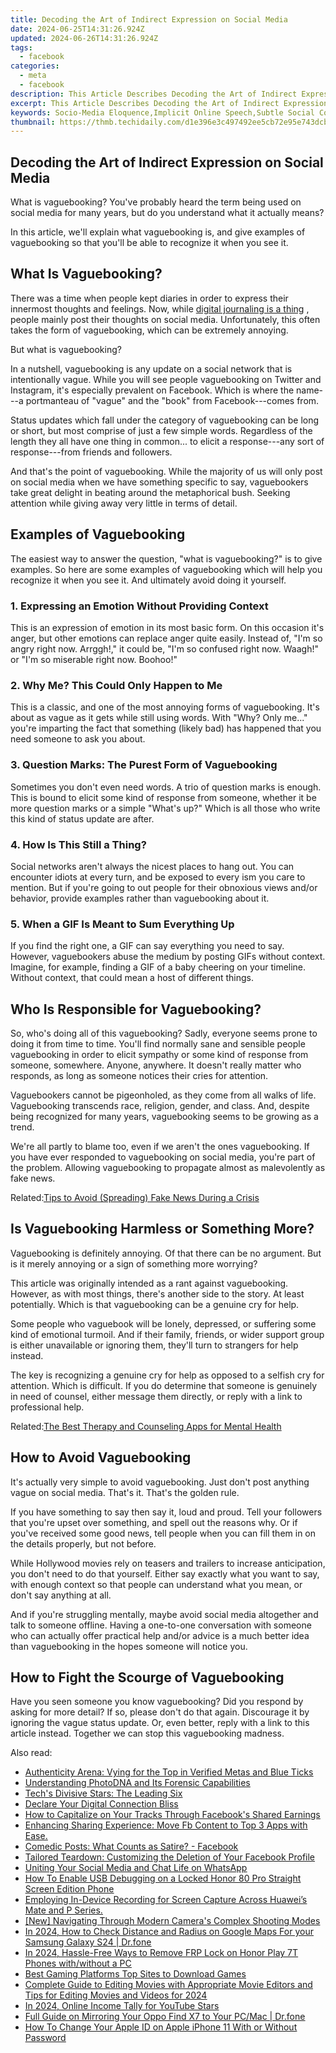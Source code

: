 ```yaml
---
title: Decoding the Art of Indirect Expression on Social Media
date: 2024-06-25T14:31:26.924Z
updated: 2024-06-26T14:31:26.924Z
tags:
  - facebook
categories:
  - meta
  - facebook
description: This Article Describes Decoding the Art of Indirect Expression on Social Media
excerpt: This Article Describes Decoding the Art of Indirect Expression on Social Media
keywords: Socio-Media Eloquence,Implicit Online Speech,Subtle Social Commentary,Hidden Meanings in Tweets,Indirect Digital Discourse,Nonverbal Internet Expression,Social Media Concealed Language
thumbnail: https://thmb.techidaily.com/d1e396e3c497492ee5cb72e95e743dcb132cd92c3b826346b76ee873a38b74bb.jpg
---
```


## Decoding the Art of Indirect Expression on Social Media

 What is vaguebooking? You've probably heard the term being used on social media for many years, but do you understand what it actually means?

 In this article, we'll explain what vaguebooking is, and give examples of vaguebooking so that you'll be able to recognize it when you see it.

## What Is Vaguebooking?

 There was a time when people kept diaries in order to express their innermost thoughts and feelings. Now, while [digital journaling is a thing](https://www.makeuseof.com/tag/the-beginners-guide-to-digital-journaling/) , people mainly post their thoughts on social media. Unfortunately, this often takes the form of vaguebooking, which can be extremely annoying.

But what is vaguebooking?

 In a nutshell, vaguebooking is any update on a social network that is intentionally vague. While you will see people vaguebooking on Twitter and Instagram, it's especially prevalent on Facebook. Which is where the name---a portmanteau of "vague" and the "book" from Facebook---comes from.

 Status updates which fall under the category of vaguebooking can be long or short, but most comprise of just a few simple words. Regardless of the length they all have one thing in common... to elicit a response---any sort of response---from friends and followers.

 And that's the point of vaguebooking. While the majority of us will only post on social media when we have something specific to say, vaguebookers take great delight in beating around the metaphorical bush. Seeking attention while giving away very little in terms of detail.

## Examples of Vaguebooking

 The easiest way to answer the question, "what is vaguebooking?" is to give examples. So here are some examples of vaguebooking which will help you recognize it when you see it. And ultimately avoid doing it yourself.

### 1\. Expressing an Emotion Without Providing Context

 This is an expression of emotion in its most basic form. On this occasion it's anger, but other emotions can replace anger quite easily. Instead of, "I'm so angry right now. Arrggh!," it could be, "I'm so confused right now. Waagh!" or "I'm so miserable right now. Boohoo!"

### 2\. Why Me? This Could Only Happen to Me

 This is a classic, and one of the most annoying forms of vaguebooking. It's about as vague as it gets while still using words. With "Why? Only me..." you're imparting the fact that something (likely bad) has happened that you need someone to ask you about.

### 3\. Question Marks: The Purest Form of Vaguebooking

 Sometimes you don't even need words. A trio of question marks is enough. This is bound to elicit some kind of response from someone, whether it be more question marks or a simple "What's up?" Which is all those who write this kind of status update are after.

### 4\. How Is This Still a Thing?

 Social networks aren't always the nicest places to hang out. You can encounter idiots at every turn, and be exposed to every ism you care to mention. But if you're going to out people for their obnoxious views and/or behavior, provide examples rather than vaguebooking about it.

### 5\. When a GIF Is Meant to Sum Everything Up

 If you find the right one, a GIF can say everything you need to say. However, vaguebookers abuse the medium by posting GIFs without context. Imagine, for example, finding a GIF of a baby cheering on your timeline. Without context, that could mean a host of different things.

## Who Is Responsible for Vaguebooking?

 So, who's doing all of this vaguebooking? Sadly, everyone seems prone to doing it from time to time. You'll find normally sane and sensible people vaguebooking in order to elicit sympathy or some kind of response from someone, somewhere. Anyone, anywhere. It doesn't really matter who responds, as long as someone notices their cries for attention.

 Vaguebookers cannot be pigeonholed, as they come from all walks of life. Vaguebooking transcends race, religion, gender, and class. And, despite being recognized for many years, vaguebooking seems to be growing as a trend.

 We're all partly to blame too, even if we aren't the ones vaguebooking. If you have ever responded to vaguebooking on social media, you're part of the problem. Allowing vaguebooking to propagate almost as malevolently as fake news.

 Related:[Tips to Avoid (Spreading) Fake News During a Crisis](https://www.makeuseof.com/tag/quickly-avoid-fake-news-unfolding-crisis/)

## Is Vaguebooking Harmless or Something More?

 Vaguebooking is definitely annoying. Of that there can be no argument. But is it merely annoying or a sign of something more worrying?

 This article was originally intended as a rant against vaguebooking. However, as with most things, there's another side to the story. At least potentially. Which is that vaguebooking can be a genuine cry for help.

 Some people who vaguebook will be lonely, depressed, or suffering some kind of emotional turmoil. And if their family, friends, or wider support group is either unavailable or ignoring them, they'll turn to strangers for help instead.

 The key is recognizing a genuine cry for help as opposed to a selfish cry for attention. Which is difficult. If you do determine that someone is genuinely in need of counsel, either message them directly, or reply with a link to professional help.

 Related:[The Best Therapy and Counseling Apps for Mental Health](https://www.makeuseof.com/tag/mental-health-apps-people-cant-see-therapist/)

## How to Avoid Vaguebooking

 It's actually very simple to avoid vaguebooking. Just don't post anything vague on social media. That's it. That's the golden rule.

 If you have something to say then say it, loud and proud. Tell your followers that you're upset over something, and spell out the reasons why. Or if you've received some good news, tell people when you can fill them in on the details properly, but not before.

 While Hollywood movies rely on teasers and trailers to increase anticipation, you don't need to do that yourself. Either say exactly what you want to say, with enough context so that people can understand what you mean, or don't say anything at all.

 And if you're struggling mentally, maybe avoid social media altogether and talk to someone offline. Having a one-to-one conversation with someone who can actually offer practical help and/or advice is a much better idea than vaguebooking in the hopes someone will notice you.

## How to Fight the Scourge of Vaguebooking

 Have you seen someone you know vaguebooking? Did you respond by asking for more detail? If so, please don't do that again. Discourage it by ignoring the vague status update. Or, even better, reply with a link to this article instead. Together we can stop this vaguebooking madness.


<ins class="adsbygoogle"
     style="display:block"
     data-ad-format="autorelaxed"
     data-ad-client="ca-pub-7571918770474297"
     data-ad-slot="1223367746"></ins>



<ins class="adsbygoogle"
     style="display:block"
     data-ad-client="ca-pub-7571918770474297"
     data-ad-slot="8358498916"
     data-ad-format="auto"
     data-full-width-responsive="true"></ins>

<span class="atpl-alsoreadstyle">Also read:</span>
<div><ul>
<li><a href="https://facebook.techidaily.com/authenticity-arena-vying-for-the-top-in-verified-metas-and-blue-ticks/"><u>Authenticity Arena: Vying for the Top in Verified Metas and Blue Ticks</u></a></li>
<li><a href="https://facebook.techidaily.com/understanding-photodna-and-its-forensic-capabilities/"><u>Understanding PhotoDNA and Its Forensic Capabilities</u></a></li>
<li><a href="https://facebook.techidaily.com/techs-divisive-stars-the-leading-six/"><u>Tech's Divisive Stars: The Leading Six</u></a></li>
<li><a href="https://facebook.techidaily.com/declare-your-digital-connection-bliss/"><u>Declare Your Digital Connection Bliss</u></a></li>
<li><a href="https://facebook.techidaily.com/how-to-capitalize-on-your-tracks-through-facebooks-shared-earnings/"><u>How to Capitalize on Your Tracks Through Facebook's Shared Earnings</u></a></li>
<li><a href="https://facebook.techidaily.com/1719147892222-enhancing-sharing-experience-move-fb-content-to-top-3-apps-with-ease/"><u>Enhancing Sharing Experience: Move Fb Content to Top 3 Apps with Ease.</u></a></li>
<li><a href="https://facebook.techidaily.com/comedic-posts-what-counts-as-satire-facebook/"><u>Comedic Posts: What Counts as Satire? - Facebook</u></a></li>
<li><a href="https://facebook.techidaily.com/tailored-teardown-customizing-the-deletion-of-your-facebook-profile/"><u>Tailored Teardown: Customizing the Deletion of Your Facebook Profile</u></a></li>
<li><a href="https://facebook.techidaily.com/uniting-your-social-media-and-chat-life-on-whatsapp/"><u>Uniting Your Social Media and Chat Life on WhatsApp</u></a></li>
<li><a href="https://unlock-android.techidaily.com/how-to-enable-usb-debugging-on-a-locked-honor-80-pro-straight-screen-edition-phone-by-drfone-android/"><u>How To Enable USB Debugging on a Locked Honor 80 Pro Straight Screen Edition Phone</u></a></li>
<li><a href="https://visual-screen-recording.techidaily.com/1715701216752-employing-in-device-recording-for-screen-capture-across-huaweis-mate-and-p-series/"><u>Employing In-Device Recording for Screen Capture Across Huawei’s Mate and P Series.</u></a></li>
<li><a href="https://extra-guidance.techidaily.com/new-navigating-through-modern-cameras-complex-shooting-modes/"><u>[New] Navigating Through Modern Camera's Complex Shooting Modes</u></a></li>
<li><a href="https://android-location-track.techidaily.com/in-2024-how-to-check-distance-and-radius-on-google-maps-for-your-samsung-galaxy-s24-drfone-by-drfone-virtual-android/"><u>In 2024, How to Check Distance and Radius on Google Maps For your Samsung Galaxy S24 | Dr.fone</u></a></li>
<li><a href="https://bypass-frp.techidaily.com/in-2024-hassle-free-ways-to-remove-frp-lock-on-honor-play-7t-phones-withwithout-a-pc-by-drfone-android/"><u>In 2024, Hassle-Free Ways to Remove FRP Lock on Honor Play 7T Phones with/without a PC</u></a></li>
<li><a href="https://ai-vdieo-software.techidaily.com/best-gaming-platforms-top-sites-to-download-games/"><u>Best Gaming Platforms Top Sites to Download Games</u></a></li>
<li><a href="https://ai-vdieo-software.techidaily.com/complete-guide-to-editing-movies-with-appropriate-movie-editors-and-tips-for-editing-movies-and-videos-for-2024/"><u>Complete Guide to Editing Movies with Appropriate Movie Editors and Tips for Editing Movies and Videos for 2024</u></a></li>
<li><a href="https://youtube-stream.techidaily.com/in-2024-online-income-tally-for-youtube-stars/"><u>In 2024, Online Income Tally for YouTube Stars</u></a></li>
<li><a href="https://screen-mirror.techidaily.com/full-guide-on-mirroring-your-oppo-find-x7-to-your-pcmac-drfone-by-drfone-android/"><u>Full Guide on Mirroring Your Oppo Find X7 to Your PC/Mac | Dr.fone</u></a></li>
<li><a href="https://ios-unlock.techidaily.com/how-to-change-your-apple-id-on-apple-iphone-11-with-or-without-password-by-drfone-ios/"><u>How To Change Your Apple ID on Apple iPhone 11 With or Without Password</u></a></li>
</ul></div>
